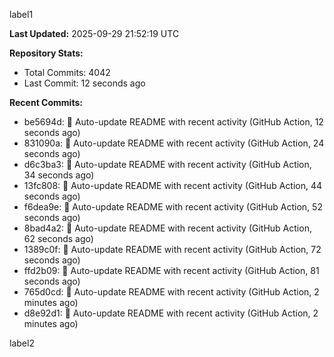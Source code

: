 
label1 
<!-- ACTIVITY_START -->
**Last Updated:** 2025-09-29 21:52:19 UTC

**Repository Stats:**
- Total Commits: 4042
- Last Commit: 12 seconds ago

**Recent Commits:**
- be5694d: 🤖 Auto-update README with recent activity (GitHub Action, 12 seconds ago)
- 831090a: 🤖 Auto-update README with recent activity (GitHub Action, 24 seconds ago)
- d6c3ba3: 🤖 Auto-update README with recent activity (GitHub Action, 34 seconds ago)
- 13fc808: 🤖 Auto-update README with recent activity (GitHub Action, 44 seconds ago)
- f6dea9e: 🤖 Auto-update README with recent activity (GitHub Action, 52 seconds ago)
- 8bad4a2: 🤖 Auto-update README with recent activity (GitHub Action, 62 seconds ago)
- 1389c0f: 🤖 Auto-update README with recent activity (GitHub Action, 72 seconds ago)
- ffd2b09: 🤖 Auto-update README with recent activity (GitHub Action, 81 seconds ago)
- 765d0cd: 🤖 Auto-update README with recent activity (GitHub Action, 2 minutes ago)
- d8e92d1: 🤖 Auto-update README with recent activity (GitHub Action, 2 minutes ago)
<!-- ACTIVITY_END -->

label2
